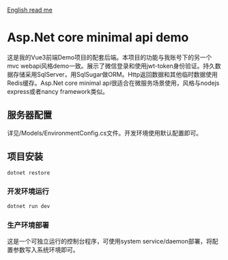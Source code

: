 [English read me](./README.md)

# Asp.Net core minimal api demo

这是我的Vue3前端Demo项目的配套后端。本项目的功能与我账号下的另一个mvc webapi风格demo一致。展示了微信登录和使用jwt-token身份验证。持久数据存储采用SqlServer，用SqlSugar做ORM。Http返回数据和其他临时数据使用Redis缓存。Asp.Net core minimal api很适合在微服务场景使用，风格与nodejs express或者nancy framework类似。

## 服务器配置

详见/Models/EnvironmentConfig.cs文件。开发环境使用默认配置即可。

## 项目安装

```sh
dotnet restore
```

### 开发环境运行

```sh
dotnet run dev
```

### 生产环境部署

这是一个可独立运行的控制台程序，可使用system service/daemon部署，将配置参数写入系统环境即可。
